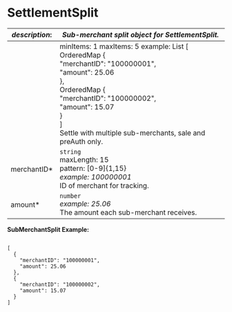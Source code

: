
# SettlementSplit

| *description*:   | *Sub-merchant split object for SettlementSplit.*|
|----|----|
|             | minItems: 1  maxItems: 5 example: List [  <br/> OrderedMap {  <br/> "merchantID": "100000001",  <br/> "amount": 25.06  <br/> },  <br/> OrderedMap {  <br/> "merchantID": "100000002", <br/> "amount": 15.07 <br/>  }  <br/> ]  <br/>Settle with multiple sub-merchants, sale and preAuth only.|
| merchantID* |    ``` string ```   <br/> maxLength: 15 <br/>   pattern: [0-9]{1,15}  <br/> *example: 100000001* <br/>  ID of merchant for tracking.|
| amount* |    ``` number ```  <br/>  *example: 25.06*  <br/>  The amount each sub-merchant receives.|

**SubMerchantSplit Example:**

```{r}

[
  {
    "merchantID": "100000001",
    "amount": 25.06
  },
  {
    "merchantID": "100000002",
    "amount": 15.07
  }
]
```   






 
